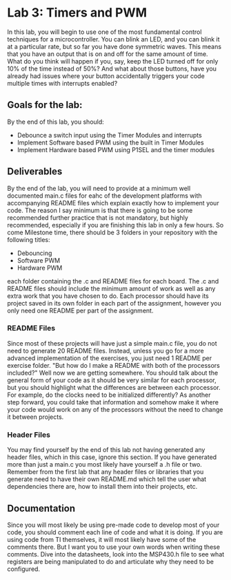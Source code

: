 # Lab 3: Timers and PWM
In this lab, you will begin to use one of the most fundamental control techniques for a microcontroller. You can blink an LED, and you can blink it at a particular rate, but so far you have done symmetric waves. This means that you have an output that is on and off for the same amount of time. What do you think will happen if you, say, keep the LED turned off for only 10% of the time instead of 50%? And what about those buttons, have you already had issues where your button accidentally triggers your code multiple times with interrupts enabled?

## Goals for the lab:
By the end of this lab, you should:
* Debounce a switch input using the Timer Modules and interrupts
* Implement Software based PWM using the built in Timer Modules
* Implement Hardware based PWM using P1SEL and the timer modules

## Deliverables
By the end of the lab, you will need to provide at a minimum well documented main.c files for eahc of the development platforms with accompanying README files which explain exactly how to implement your code. The reason I say minimum is that there is going to be some recommended further practice that is not mandatory, but highly recommended, especially if you are finishing this lab in only a few hours. So come Milestone time, there should be 3 folders in your repository with the following titles:
* Debouncing
* Software PWM
* Hardware PWM

each folder containing the .c and README files for each board. The .c and README files should include the minimum amount of work as well as any extra work that you have chosen to do. Each processor should have its project saved in its own folder in each part of the assignment, however you only need one README per part of the assignment.

### README Files
Since most of these projects will have just a simple main.c file, you do not need to generate 20 README files. Instead, unless you go for a more advanced implementation of the exercises, you just need 1 README per exercise folder. "But how do I make a README with both of the processors included?" Well now we are getting somewhere. You should talk about the general form of your code as it should be very similar for each processor, but you should highlight what the differences are between each processor. For example, do the clocks need to be initialized differently? As another step forward, you could take that information and somehow make it where your code would work on any of the processors without the need to change it between projects.

### Header Files
You may find yourself by the end of this lab not having generated any header files, which in this case, ignore this section. If you have generated more than just a main.c you most likely have yourself a .h file or two. Remember from the first lab that any header files or libraries that you generate need to have their own README.md which tell the user what dependencies there are, how to install them into their projects, etc.

## Documentation
Since you will most likely be using pre-made code to develop most of your code, you should comment each line of code and what it is doing. If you are using code from TI themselves, it will most likely have some of the comments there. But I want you to use your own words when writing these comments. Dive into the datasheets, look into the MSP430.h file to see what registers are being manipulated to do and articulate why they need to be configured.
